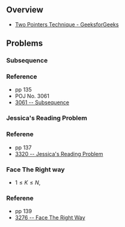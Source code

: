 ## Overview
* [Two Pointers Technique - GeeksforGeeks](https://www.geeksforgeeks.org/two-pointers-technique/)

## Problems

### Subsequence

### Reference
* pp 135
* POJ No. 3061
* [3061 -- Subsequence](http://poj.org/problem?id=3061)

### Jessica's Reading Problem

### Referene
* pp 137
* [3320 -- Jessica's Reading Problem](http://poj.org/problem?id=3320)

### Face The Right way

* $1 \le K \le N$,

### Referene
* pp 139
* [3276 -- Face The Right Way](http://poj.org/problem?id=3276)
